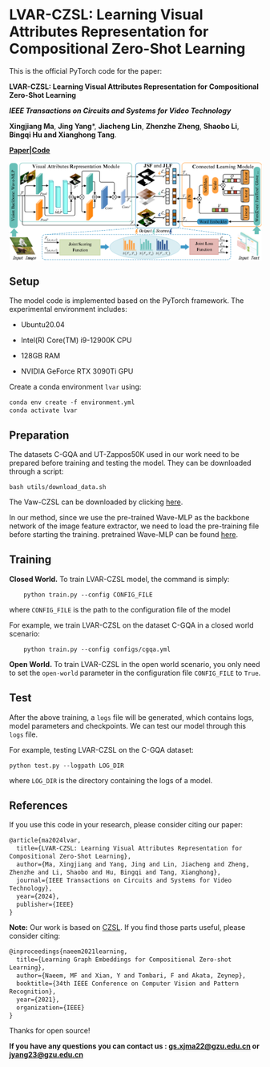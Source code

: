 # LVAR-CZSL: Learning Visual Attributes Representation for Compositional Zero-Shot Learning

This is the official PyTorch code for the paper:

**LVAR-CZSL: Learning Visual Attributes Representation for Compositional Zero-Shot Learning**

***IEEE Transactions on Circuits and Systems for Video Technology***

**Xingjiang Ma**, **Jing Yang***, **Jiacheng Lin**, **Zhenzhe Zheng**, **Shaobo Li**, **Bingqi Hu and Xianghong Tang**.

[**Paper**](https://ieeexplore.ieee.org/document/10638107)**|**[**Code**](https://github.com/mxjmxj1/LVAR-CZSL)

<p align="center">
  <img src="img/model.png"alt="" align=center />
</p>


## Setup

The model code is implemented based on the PyTorch framework. The experimental environment includes:

- Ubuntu20.04

- Intel(R) Core(TM) i9-12900K CPU
- 128GB RAM
- NVIDIA GeForce RTX 3090Ti GPU

Create a conda environment `lvar` using:

```
conda env create -f environment.yml
conda activate lvar
```

## Preparation

The datasets C-GQA and UT-Zappos50K used in our work need to be prepared before training and testing the model. They can be downloaded through a script:

```
bash utils/download_data.sh
```

The Vaw-CZSL can be downloaded by clicking [here](https://drive.google.com/drive/folders/1LaJnfVv-xjsr87mhgMAtMZ5tfo3v7DLZ?usp=drive_link).

In our method, since we use the pre-trained Wave-MLP as the backbone network of the image feature extractor, we need to load the pre-training file before starting the training. pretrained Wave-MLP can be found [here](https://drive.google.com/drive/u/0/folders/1vGai0PHtyFWuIyEBPd0JN8BZIVxeGIPN).

## Training

**Closed World.** To train LVAR-CZSL model, the command is simply:

```
    python train.py --config CONFIG_FILE
```

where `CONFIG_FILE` is the path to the configuration file of the model 

For example, we train  LVAR-CZSL on the dataset C-GQA in a closed world scenario:

```
    python train.py --config configs/cgqa.yml
```

**Open World.** To train  LVAR-CZSL in the open world scenario, you only need to set the `open-world`  parameter in the configuration file `CONFIG_FILE` to `True`.

## Test

After the above training, a `logs` file will be generated, which contains logs, model parameters and checkpoints. We can test our model through this `logs` file.

 For example, testing  LVAR-CZSL on the C-GQA dataset:

```
python test.py --logpath LOG_DIR
```

where `LOG_DIR` is the directory containing the logs of a model.

## References

If you use this code in your research, please consider citing our paper:

```
@article{ma2024lvar,
  title={LVAR-CZSL: Learning Visual Attributes Representation for Compositional Zero-Shot Learning},
  author={Ma, Xingjiang and Yang, Jing and Lin, Jiacheng and Zheng, Zhenzhe and Li, Shaobo and Hu, Bingqi and Tang, Xianghong},
  journal={IEEE Transactions on Circuits and Systems for Video Technology},
  year={2024},
  publisher={IEEE}
}
```

**Note:** Our work is based on  [CZSL](https://github.com/ExplainableML/czsl).  If you find those parts useful, please consider citing:

```
@inproceedings{naeem2021learning,
  title={Learning Graph Embeddings for Compositional Zero-shot Learning},
  author={Naeem, MF and Xian, Y and Tombari, F and Akata, Zeynep},
  booktitle={34th IEEE Conference on Computer Vision and Pattern Recognition},
  year={2021},
  organization={IEEE}
}
```

Thanks for open source!

**If you have any questions you can contact us : gs.xjma22@gzu.edu.cn or jyang23@gzu.edu.cn**
